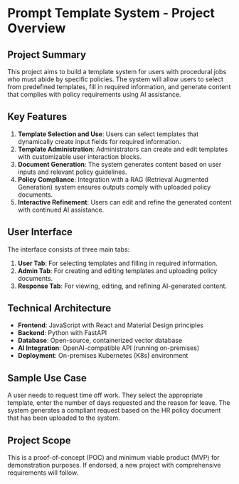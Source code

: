 # Prompt Template System - Project Overview

## Project Summary
This project aims to build a template system for users with procedural jobs who must abide by specific policies. The system will allow users to select from predefined templates, fill in required information, and generate content that complies with policy requirements using AI assistance.

## Key Features
1. **Template Selection and Use**: Users can select templates that dynamically create input fields for required information.
2. **Template Administration**: Administrators can create and edit templates with customizable user interaction blocks.
3. **Document Generation**: The system generates content based on user inputs and relevant policy guidelines.
4. **Policy Compliance**: Integration with a RAG (Retrieval Augmented Generation) system ensures outputs comply with uploaded policy documents.
5. **Interactive Refinement**: Users can edit and refine the generated content with continued AI assistance.

## User Interface
The interface consists of three main tabs:
1. **User Tab**: For selecting templates and filling in required information.
2. **Admin Tab**: For creating and editing templates and uploading policy documents.
3. **Response Tab**: For viewing, editing, and refining AI-generated content.

## Technical Architecture
- **Frontend**: JavaScript with React and Material Design principles
- **Backend**: Python with FastAPI
- **Database**: Open-source, containerized vector database
- **AI Integration**: OpenAI-compatible API (running on-premises)
- **Deployment**: On-premises Kubernetes (K8s) environment

## Sample Use Case
A user needs to request time off work. They select the appropriate template, enter the number of days requested and the reason for leave. The system generates a compliant request based on the HR policy document that has been uploaded to the system.

## Project Scope
This is a proof-of-concept (POC) and minimum viable product (MVP) for demonstration purposes. If endorsed, a new project with comprehensive requirements will follow. 